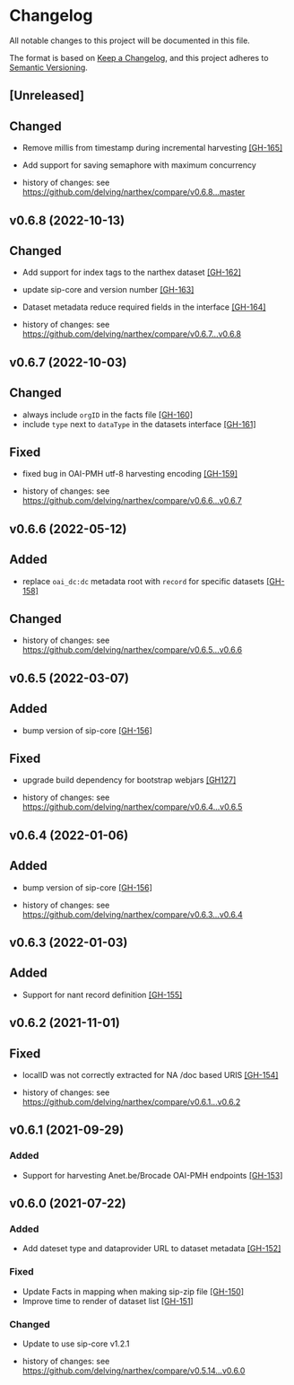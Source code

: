 # Changelog
All notable changes to this project will be documented in this file.

The format is based on [Keep a Changelog](https://keepachangelog.com/en/1.0.0/),
and this project adheres to [Semantic Versioning](https://semver.org/spec/v2.0.0.html).

## [Unreleased]

## Changed

- Remove millis from timestamp during incremental harvesting [[GH-165]](https://github.com/delving/narthex/pull/165)
- Add support for saving semaphore with maximum concurrency

- history of changes: see https://github.com/delving/narthex/compare/v0.6.8...master

## v0.6.8 (2022-10-13)

## Changed

- Add support for index tags to the narthex dataset [[GH-162]](https://github.com/delving/narthex/pull/162)
- update sip-core and version number [[GH-163]](https://github.com/delving/narthex/pull/163)
- Dataset metadata reduce required fields in the interface [[GH-164]](https://github.com/delving/narthex/pull/164)
 
- history of changes: see https://github.com/delving/narthex/compare/v0.6.7...v0.6.8

## v0.6.7 (2022-10-03)

## Changed

- always include `orgID` in the facts file [[GH-160]](https://github.com/delving/narthex/pull/160)
- include `type` next to `dataType` in the datasets interface [[GH-161]](https://github.com/delving/narthex/pull/161)

## Fixed

- fixed bug in OAI-PMH utf-8 harvesting encoding [[GH-159]](https://github.com/delving/narthex/pull/159)


- history of changes: see https://github.com/delving/narthex/compare/v0.6.6...v0.6.7

## v0.6.6 (2022-05-12)

## Added

- replace `oai_dc:dc` metadata root with `record` for specific datasets [[GH-158]](https://github.com/delving/narthex/pull/158)

## Changed

- history of changes: see https://github.com/delving/narthex/compare/v0.6.5...v0.6.6

## v0.6.5 (2022-03-07)

## Added

* bump version of sip-core [[GH-156]](https://github.com/delving/narthex/pull/156)

## Fixed

* upgrade build dependency for bootstrap webjars [[GH127]](https://github.com/delving/narthex/pull/157)
 
- history of changes: see https://github.com/delving/narthex/compare/v0.6.4...v0.6.5

## v0.6.4 (2022-01-06)

## Added

* bump version of sip-core [[GH-156]](https://github.com/delving/narthex/pull/156)
- history of changes: see https://github.com/delving/narthex/compare/v0.6.3...v0.6.4


## v0.6.3 (2022-01-03)

## Added

* Support for nant record definition [[GH-155]](https://github.com/delving/narthex/pull/155)

## v0.6.2 (2021-11-01)

## Fixed

* localID was not correctly extracted for NA /doc based URIS [[GH-154]](https://github.com/delving/narthex/pull/154)
 
- history of changes: see https://github.com/delving/narthex/compare/v0.6.1...v0.6.2

## v0.6.1 (2021-09-29)

### Added 

* Support for harvesting Anet.be/Brocade OAI-PMH endpoints [[GH-153]](https://github.com/delving/narthex/pull/153)

## v0.6.0 (2021-07-22)

### Added 

* Add dateset type and dataprovider URL to dataset metadata [[GH-152]](https://github.com/delving/narthex/pull/152)

### Fixed

* Update Facts in mapping when making sip-zip file [[GH-150]](https://github.com/delving/narthex/pull/150)
* Improve time to render of dataset list [[GH-151]](https://github.com/delving/narthex/pull/151)

### Changed

* Update to use sip-core v1.2.1

- history of changes: see https://github.com/delving/narthex/compare/v0.5.14...v0.6.0
